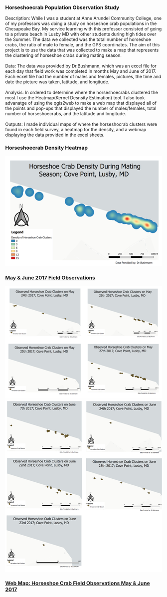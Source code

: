 ### Horseshoecrab Population Observation Study
Description: While I was a student at Anne Arundel Community College, one of my professors was doing a study on horseshoe crab populations in the Chesapeake Bay. My service learning with this professor consisted of going to a private beach in Lusby MD with other students during high tides over the Summer. The data we collected was the total number of horseshoe crabs, the ratio of male to female, and the GPS coordinates. The aim of this project is to use the data that was collected to make a map that represents the clustering of horseshoe crabs during mating season. 
<br><br>
Data: The data was provided by Dr.Bushmann, which was an excel file for each day that field work was completed in months May and June of 2017. Each ecxel file had the number of males and females, pictures, the time and date the picture was taken, latitude, and longitude. 
<br><br>
Analysis: In ordered to determine where the horseshoecrabs clustered the most I use the Heatmap(Kernel Desnsity Estimation) tool. I also took advanatge of using the qgis2web to make a web map that displayed all of the points and pop-ups that displayed the number of males/females, total number of horseshoecrabs, and the latitude and longitude.
<br><br>
Outputs: I made individual maps of where the horseshocrab clusters were found in each field survey, a heatmap for the density, and a webmap displaying the data provided in the excel sheets. 

### Horseshoecrab Density Heatmap
<img src="../images/CrabDensity.PNG"/>
 
### [May & June 2017 Field Observations](/Fieldwork.md)
[<img src="../images/MayCrabs.PNG"/>](/Fieldwork.md)
[<img src="../images/June Crabs.PNG"/>](/Fieldwork.md)

### [Web Map: Horseshoe Crab Field Observations May & June 2017](/NewWebMap/qgis2web_2020_04_19-15_30_31_588277)
